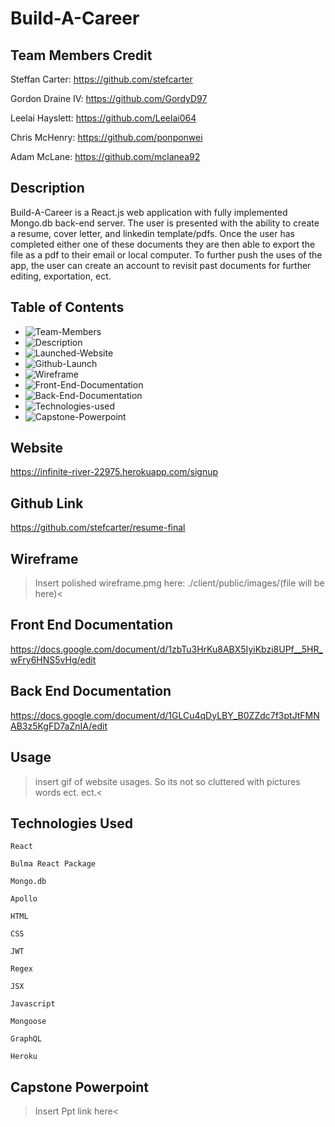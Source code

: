 # Build-A-Career  

## Team Members Credit

Steffan Carter: https://github.com/stefcarter

Gordon Draine IV: https://github.com/GordyD97

Leelai Hayslett: https://github.com/Leelai064

Chris McHenry: https://github.com/ponponwei

Adam McLane: https://github.com/mclanea92

## Description

Build-A-Career is a React.js web application with fully implemented Mongo.db back-end server. The user is presented with the ability to create a resume, cover letter, and linkedin template/pdfs. Once the user has completed either one of these documents they are then able to export the file as a pdf to their email or local computer. To further push the uses of the app, the user can create an account to revisit past documents for further editing, exportation, ect.

## Table of Contents
* ![Team-Members](#team-members-credit)
* ![Description](#description)
* ![Launched-Website](#website)
* ![Github-Launch](#github-link)
* ![Wireframe](#wireframe)
* ![Front-End-Documentation](#front-end-documentation)
* ![Back-End-Documentation](#back-end-documentation)
* ![Technologies-used](#technologies-used)
* ![Capstone-Powerpoint](#capstone-powerpoint)

## Website

https://infinite-river-22975.herokuapp.com/signup

## Github Link

https://github.com/stefcarter/resume-final

## Wireframe

>Insert polished wireframe.pmg here: ./client/public/images/(file will be here)<

## Front End Documentation

https://docs.google.com/document/d/1zbTu3HrKu8ABX5IyiKbzi8UPf__5HR_wFry6HNS5vHg/edit

## Back End Documentation

https://docs.google.com/document/d/1GLCu4qDyLBY_B0ZZdc7f3ptJtFMNAB3z5KgFD7aZnIA/edit

## Usage

>insert gif of website usages. So its not so cluttered with pictures words ect. ect.<

## Technologies Used
```
React

Bulma React Package

Mongo.db

Apollo

HTML

CSS

JWT

Regex

JSX

Javascript

Mongoose 

GraphQL

Heroku
```

## Capstone Powerpoint

>Insert Ppt link here<